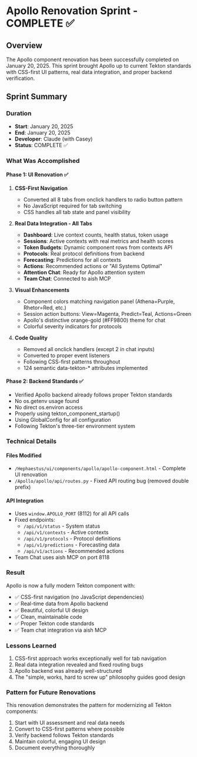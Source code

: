 # Apollo Renovation Sprint - COMPLETE ✅

## Overview
The Apollo component renovation has been successfully completed on January 20, 2025. This sprint brought Apollo up to current Tekton standards with CSS-first UI patterns, real data integration, and proper backend verification.

## Sprint Summary

### Duration
- **Start**: January 20, 2025
- **End**: January 20, 2025
- **Developer**: Claude (with Casey)
- **Status**: COMPLETE ✅

### What Was Accomplished

#### Phase 1: UI Renovation ✅
1. **CSS-First Navigation**
   - Converted all 8 tabs from onclick handlers to radio button pattern
   - No JavaScript required for tab switching
   - CSS handles all tab state and panel visibility

2. **Real Data Integration - All Tabs**
   - **Dashboard**: Live context counts, health status, token usage
   - **Sessions**: Active contexts with real metrics and health scores
   - **Token Budgets**: Dynamic component rows from contexts API
   - **Protocols**: Real protocol definitions from backend
   - **Forecasting**: Predictions for all contexts
   - **Actions**: Recommended actions or "All Systems Optimal"
   - **Attention Chat**: Ready for Apollo attention system
   - **Team Chat**: Connected to aish MCP

3. **Visual Enhancements**
   - Component colors matching navigation panel (Athena=Purple, Rhetor=Red, etc.)
   - Session action buttons: View=Magenta, Predict=Teal, Actions=Green
   - Apollo's distinctive orange-gold (#FF9800) theme for chat
   - Colorful severity indicators for protocols

4. **Code Quality**
   - Removed all onclick handlers (except 2 in chat inputs)
   - Converted to proper event listeners
   - Following CSS-first patterns throughout
   - 124 semantic data-tekton-* attributes implemented

#### Phase 2: Backend Standards ✅
- Verified Apollo backend already follows proper Tekton standards
- No os.getenv usage found
- No direct os.environ access
- Properly using tekton_component_startup()
- Using GlobalConfig for all configuration
- Following Tekton's three-tier environment system

### Technical Details

#### Files Modified
- `/Hephaestus/ui/components/apollo/apollo-component.html` - Complete UI renovation
- `/Apollo/apollo/api/routes.py` - Fixed API routing bug (removed double prefix)

#### API Integration
- Uses `window.APOLLO_PORT` (8112) for all API calls
- Fixed endpoints:
  - `/api/v1/status` - System status
  - `/api/v1/contexts` - Active contexts
  - `/api/v1/protocols` - Protocol definitions
  - `/api/v1/predictions` - Forecasting data
  - `/api/v1/actions` - Recommended actions
- Team Chat uses aish MCP on port 8118

### Result
Apollo is now a fully modern Tekton component with:
- ✅ CSS-first navigation (no JavaScript dependencies)
- ✅ Real-time data from Apollo backend
- ✅ Beautiful, colorful UI design
- ✅ Clean, maintainable code
- ✅ Proper Tekton code standards
- ✅ Team chat integration via aish MCP

### Lessons Learned
1. CSS-first approach works exceptionally well for tab navigation
2. Real data integration revealed and fixed routing bugs
3. Apollo backend was already well-structured
4. The "simple, works, hard to screw up" philosophy guides good design

### Pattern for Future Renovations
This renovation demonstrates the pattern for modernizing all Tekton components:
1. Start with UI assessment and real data needs
2. Convert to CSS-first patterns where possible
3. Verify backend follows Tekton standards
4. Maintain colorful, engaging UI design
5. Document everything thoroughly
